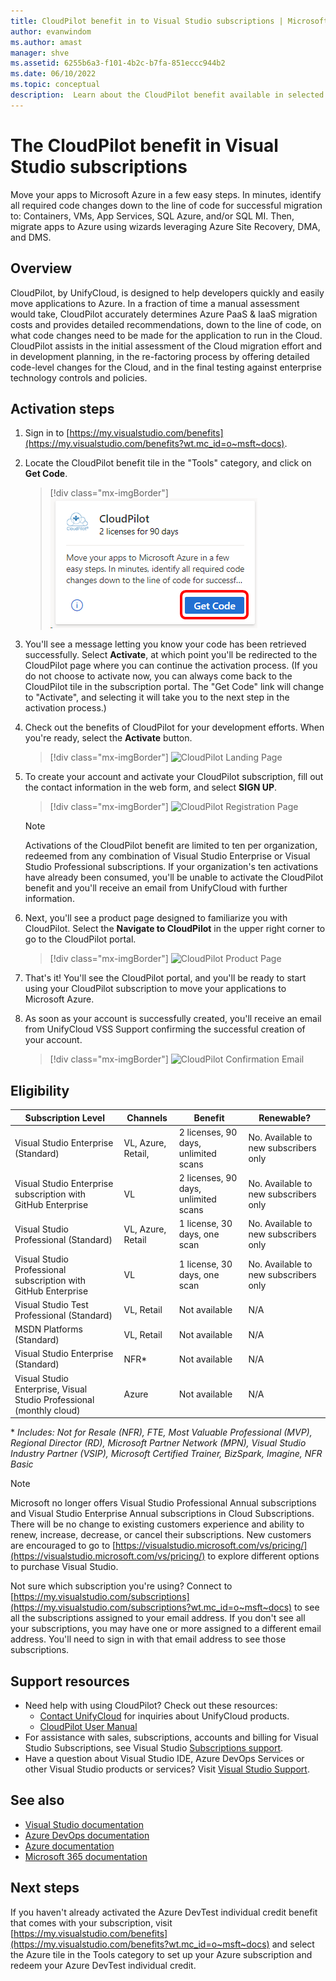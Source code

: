 ```yaml
---
title: CloudPilot benefit in to Visual Studio subscriptions | Microsoft Docs
author: evanwindom
ms.author: amast
manager: shve
ms.assetid: 6255b6a3-f101-4b2c-b7fa-851eccc944b2
ms.date: 06/10/2022
ms.topic: conceptual
description:  Learn about the CloudPilot benefit available in selected Visual Studio subscriptions
---
```


# The CloudPilot benefit in Visual Studio subscriptions

Move your apps to Microsoft Azure in a few easy steps. In minutes, identify all required code changes down to the line of code for successful migration to: Containers, VMs, App Services, SQL Azure, and/or SQL MI. Then, migrate apps to Azure using wizards leveraging Azure Site Recovery, DMA, and DMS.

## Overview

CloudPilot, by UnifyCloud, is designed to help developers quickly and easily move applications to Azure.  In a fraction of time a manual assessment would take, CloudPilot accurately determines Azure PaaS & IaaS migration costs and provides detailed recommendations, down to the line of code, on what code changes need to be made for the application to run in the Cloud. CloudPilot assists in the initial assessment of the Cloud migration effort and in development planning, in the re-factoring process by offering detailed code-level changes for the Cloud, and in the final testing against enterprise technology controls and policies.

## Activation steps

1. Sign in to [https://my.visualstudio.com/benefits](https://my.visualstudio.com/benefits?wt.mc_id=o~msft~docs).

2. Locate the CloudPilot benefit tile in the "Tools" category, and click on **Get Code**.

   > [!div class="mx-imgBorder"]
   > ![CloudPilot Benefit Tile](_img/vs-cloudpilot/vs-cloudpilot-tile-ent.png)

0. You'll see a message letting you know your code has been retrieved successfully.  Select **Activate**, at which point you'll be redirected to the CloudPilot page where you can continue the activation process.  (If you do not choose to activate now, you can always come back to the CloudPilot tile in the subscription portal.  The "Get Code" link will change to "Activate", and selecting it will take you to the next step in the activation process.)

0. Check out the benefits of CloudPilot for your development efforts.  When you're ready, select the **Activate** button.

   > [!div class="mx-imgBorder"]
   > ![CloudPilot Landing Page](_img/vs-cloudpilot/vs-cloudpilot-landing.png)

0. To create your account and activate your CloudPilot subscription, fill out the contact information in the web form, and select **SIGN UP**.

   > [!div class="mx-imgBorder"]
   > ![CloudPilot Registration Page](_img/vs-cloudpilot/vs-cloudpilot-register.png)

   > [!NOTE]
   > Activations of the CloudPilot benefit are limited to ten per organization, redeemed from any combination of Visual Studio Enterprise or Visual Studio Professional subscriptions.  If your organization's ten activations have already been consumed, you'll be unable to activate the CloudPilot benefit and you'll receive an email from UnifyCloud with further information.

0. Next, you'll see a product page designed to familiarize you with CloudPilot.  Select the **Navigate to CloudPilot** in the upper right corner to go to the CloudPilot portal.

    > [!div class="mx-imgBorder"]
    > ![CloudPilot Product Page](_img/vs-cloudpilot/vs-cloudpilot-navigate.png)

0. That's it!  You'll see the CloudPilot portal, and you'll be ready to start using your CloudPilot subscription to move your applications to Microsoft Azure.

0. As soon as your account is successfully created, you'll receive an email from UnifyCloud VSS Support confirming the successful creation of your account.

    > [!div class="mx-imgBorder"]
    > ![CloudPilot Confirmation Email](_img/vs-cloudpilot/vs-cloudpilot-email.png)

## Eligibility

| Subscription Level  |  Channels  | Benefit  | Renewable?    |
|---------------------|------------|----------|---------------|
| Visual Studio Enterprise (Standard)   | VL, Azure, Retail, | 2 licenses, 90 days, unlimited scans       |  No.  Available to new subscribers only  |
| Visual Studio Enterprise subscription with GitHub Enterprise   | VL | 2 licenses, 90 days, unlimited scans       |  No.  Available to new subscribers only |
| Visual Studio Professional (Standard) | VL, Azure, Retail  | 1 license, 30 days, one scan  |  No.  Available to new subscribers only |
| Visual Studio Professional subscription with GitHub Enterprise | VL | 1 license, 30 days, one scan |  No.  Available to new subscribers only |
| Visual Studio Test Professional (Standard) | VL, Retail | Not available |  N/A |
| MSDN Platforms (Standard) | VL, Retail | Not available |  N/A  |
| Visual Studio Enterprise (Standard)  | NFR\* |Not available  | N/A |
| Visual Studio Enterprise, Visual Studio Professional (monthly cloud) | Azure | Not available | N/A |

\*  *Includes:  Not for Resale (NFR), FTE, Most Valuable Professional (MVP), Regional Director (RD), Microsoft Partner Network (MPN), Visual Studio Industry Partner (VSIP), Microsoft Certified Trainer, BizSpark, Imagine, NFR Basic*

> [!NOTE]
> Microsoft no longer offers Visual Studio Professional Annual subscriptions and Visual Studio Enterprise Annual subscriptions in Cloud Subscriptions. There will be no change to existing customers experience and ability to renew, increase, decrease, or cancel their subscriptions. New customers are encouraged to go to [https://visualstudio.microsoft.com/vs/pricing/](https://visualstudio.microsoft.com/vs/pricing/) to explore different options to purchase Visual Studio.

Not sure which subscription you're using?  Connect to [https://my.visualstudio.com/subscriptions](https://my.visualstudio.com/subscriptions?wt.mc_id=o~msft~docs) to see all the subscriptions assigned to your email address. If you don't see all your subscriptions, you may have one or more assigned to a different email address.  You'll need to sign in with that email address to see those subscriptions.

## Support resources

+ Need help with using CloudPilot?  Check out these resources:
  + [Contact UnifyCloud](https://www.unifycloud.com/contacts/) for inquiries about UnifyCloud products.
  + [CloudPilot User Manual](https://www.cloudatlasinc.com/cloudpilot/doc/CloudPilot-User-Manual.pdf )
+ For assistance with sales, subscriptions, accounts and billing for Visual Studio Subscriptions, see Visual Studio [Subscriptions support](https://aka.ms/vssubscriberhelp).
+ Have a question about Visual Studio IDE, Azure DevOps Services or other Visual Studio products or services?  Visit [Visual Studio Support](https://visualstudio.microsoft.com/support/).

## See also

+ [Visual Studio documentation](/visualstudio/)
+ [Azure DevOps documentation](/azure/devops/)
+ [Azure documentation](/azure/)
+ [Microsoft 365 documentation](/microsoft-365/)

## Next steps

If you haven't already activated the Azure DevTest individual credit benefit that comes with your subscription, visit [https://my.visualstudio.com/benefits](https://my.visualstudio.com/benefits?wt.mc_id=o~msft~docs) and select the Azure tile in the Tools category to set up your Azure subscription and redeem your Azure DevTest individual credit.
